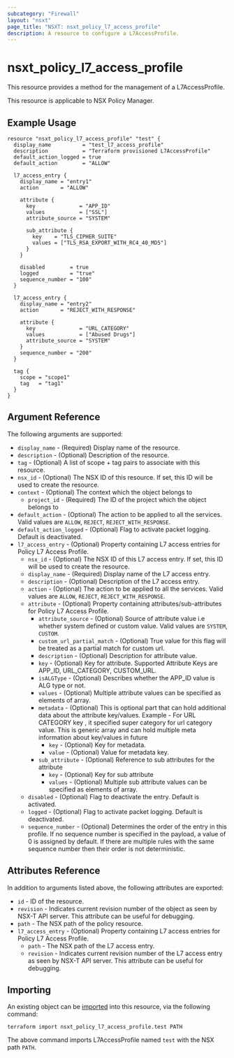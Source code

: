 ```yaml
---
subcategory: "Firewall"
layout: "nsxt"
page_title: "NSXT: nsxt_policy_l7_access_profile"
description: A resource to configure a L7AccessProfile.
---
```


# nsxt_policy_l7_access_profile

This resource provides a method for the management of a L7AccessProfile.

This resource is applicable to NSX Policy Manager.

## Example Usage

```hcl
resource "nsxt_policy_l7_access_profile" "test" {
  display_name          = "test_l7_access_profile"
  description           = "Terraform provisioned L7AccessProfile"
  default_action_logged = true
  default_action        = "ALLOW"

  l7_access_entry {
    display_name = "entry1"
    action       = "ALLOW"

    attribute {
      key              = "APP_ID"
      values           = ["SSL"]
      attribute_source = "SYSTEM"

      sub_attribute {
        key    = "TLS_CIPHER_SUITE"
        values = ["TLS_RSA_EXPORT_WITH_RC4_40_MD5"]
      }
    }

    disabled        = true
    logged          = "true"
    sequence_number = "100"
  }

  l7_access_entry {
    display_name = "entry2"
    action       = "REJECT_WITH_RESPONSE"

    attribute {
      key              = "URL_CATEGORY"
      values           = ["Abused Drugs"]
      attribute_source = "SYSTEM"
    }
    sequence_number = "200"
  }

  tag {
    scope = "scope1"
    tag   = "tag1"
  }
}
```

## Argument Reference

The following arguments are supported:

* `display_name` - (Required) Display name of the resource.
* `description` - (Optional) Description of the resource.
* `tag` - (Optional) A list of scope + tag pairs to associate with this resource.
* `nsx_id` - (Optional) The NSX ID of this resource. If set, this ID will be used to create the resource.
* `context` - (Optional) The context which the object belongs to
    * `project_id` - (Required) The ID of the project which the object belongs to
* `default_action` - (Optional) The action to be applied to all the services. Valid values are `ALLOW`, `REJECT`, `REJECT_WITH_RESPONSE`.
* `default_action_logged` - (Optional) Flag to activate packet logging. Default is deactivated.
* `l7_access_entry` - (Optional) Property containing L7 access entries for Policy L7 Access Profile.
    * `nsx_id` - (Optional) The NSX ID of this L7 access entry. If set, this ID will be used to create the resource.
    * `display_name` - (Required) Display name of the L7 access entry.
    * `description` - (Optional) Description of the L7 access entry.
    * `action` - (Optional) The action to be applied to all the services.  Valid values are `ALLOW`, `REJECT`, `REJECT_WITH_RESPONSE`.
    * `attribute` - (Optional) Property containing attributes/sub-attributes for Policy L7 Access Profile.
        * `attribute_source` - (Optional) Source of attribute value i.e whether system defined or custom value. Valid values are `SYSTEM`, `CUSTOM`.
        * `custom_url_partial_match` - (Optional) True value for this flag will be treated as a partial match for custom url.
        * `description` - (Optional) Description for attribute value.
        * `key` - (Optional) Key for attribute. Supported Attribute Keys are APP_ID, URL_CATEGORY, CUSTOM_URL.
        * `isALGType` - (Optional) Describes whether the APP_ID value is ALG type or not.
        * `values` - (Optional) Multiple attribute values can be specified as elements of array.
        * `metadata` - (Optional) This is optional part that can hold additional data about the attribute key/values. Example - For URL CATEGORY key , it specified super category for url category value. This is generic array and can hold multiple meta information about key/values in future
          * `key` - (Optional) Key for metadata.
          * `value` - (Optional) Value for metadata key.
        * `sub_attribute` - (Optional) Reference to sub attributes for the attribute
          * `key` - (Optional) Key for sub attribute
          * `values` - (Optional) Multiple sub attribute values can be specified as elements of array.
    * `disabled` - (Optional) Flag to deactivate the entry. Default is activated.
    * `logged` - (Optional) Flag to activate packet logging. Default is deactivated.
    * `sequence_number` - (Optional) Determines the order of the entry in this profile. If no sequence number is specified in the payload, a value of 0 is assigned by default. If there are multiple rules with the same sequence number then their order is not deterministic.

## Attributes Reference

In addition to arguments listed above, the following attributes are exported:

* `id` - ID of the resource.
* `revision` - Indicates current revision number of the object as seen by NSX-T API server. This attribute can be useful for debugging.
* `path` - The NSX path of the policy resource.
* `l7_access_entry` - (Optional) Property containing L7 access entries for Policy L7 Access Profile.
  * `path` - The NSX path of the L7 access entry.
  * `revision` - Indicates current revision number of the L7 access entry as seen by NSX-T API server. This attribute can be useful for debugging.
## Importing

An existing object can be [imported][docs-import] into this resource, via the following command:

[docs-import]: https://www.terraform.io/cli/import

```
terraform import nsxt_policy_l7_access_profile.test PATH
```

The above command imports L7AccessProfile named `test` with the NSX path `PATH`.
